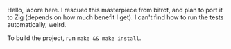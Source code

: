Hello, iacore here. I rescued this masterpiece from bitrot, and plan to port it to Zig (depends on how much benefit I get). I can't find how to run the tests automatically, weird.

To build the project, run `make && make install`.

